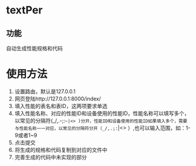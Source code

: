 # textPer

## 功能
自动生成性能规格和代码

# 使用方法
1. 设置路由，默认是127.0.0.1
2. 网页登陆http://127.0.0.1:8000/index/
3. 填入性能的表名和表ID，这两项要求单选
4. 填入性能名称、对应的性能ID和设备使用的性能ID，性能名称可以填写多个，以常见的分隔符(_/\,.-;:`~|<> )分开，性能ID和设备使用的性能ID如果填入多个，需要与性能名称一一对应，以常见的分隔符分开（_/,.;:`|<> ）,也可以输入范围，如：1-9或者1~9
5. 点击提交
6. 将生成的规格和代码复制到对应的文件中
7. 完善生成的代码中未实现的部分
